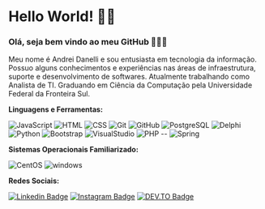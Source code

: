 # Hello World! 👨‍💻

### Olá, seja bem vindo ao meu GitHub 👏🎊🎉

Meu nome é Andrei Danelli e sou entusiasta em tecnologia da informação. Possuo alguns conhecimentos e experiências
nas áreas de infraestrutura, suporte e desenvolvimento de softwares. Atualmente trabalhando como Analista de TI.
Graduando em Ciência da Computação pela Universidade Federal da Fronteira Sul.

**Linguagens e Ferramentas:**
<p>
	<img alt="JavaScript" src="https://img.shields.io/badge/JavaScript-F7DF1E?logo=javascript&logoColor=white&style=flat"/>
	<img alt="HTML" src="https://img.shields.io/badge/HTML-E34F26?logo=html5&logoColor=white&style=flat"/>
	<img alt="CSS" src="https://img.shields.io/badge/CSS-1572B6?logo=css3&logoColor=white&style=flat"/>
	<img alt="Git" src="https://img.shields.io/badge/Git-F05032?logo=git&logoColor=white&style=flat"/>
	<img alt="GitHub" src="https://img.shields.io/badge/GitHub-181717?logo=github&logoColor=white&style=flat"/>
	<img alt="PostgreSQL" src="https://img.shields.io/badge/PostgreSQL-1572B6?logo=postgresql&logoColor=white&style=flat"/>
	<img alt="Delphi" src="https://img.shields.io/badge/Delphi-F40D12?logo=delphi&logoColor=white&style=flat"/>
	<img alt="Python" src="https://img.shields.io/badge/Python-3776AB?logo=python&logoColor=white&style=flat"/>
	<img alt="Bootstrap" src="https://img.shields.io/badge/Bootstrap-7952B3?logo=bootstrap&logoColor=white&style=flat"/>
	<img alt="VisualStudio" src="https://img.shields.io/badge/Visual Studio Code-1572B6?logo=visualstudio&logoColor=white&style=flat"/>
	<img alt="PHP" src="https://img.shields.io/badge/PHP-777BB4?logo=PHP&logoColor=white&style=flat"/>
	--
	<img alt="Spring" src="https://img.shields.io/badge/Spring-6DB33F?style=for-the-badge&logo=spring&logoColor=white"/>
</p>

**Sistemas Operacionais Familiarizado:**
<p>
	<img alt="CentOS" src="https://img.shields.io/badge/CentOS-262577?logo=linux&logoColor=white&style=flat"/>
	<img alt="windows" src="https://img.shields.io/badge/Windows-0078D6?logo=windows&logoColor=white&style=flat"/>
</p>

**Redes Sociais:**

[![Linkedin Badge](	https://img.shields.io/badge/LinkedIn-0077B5?style=for-the-badge&logo=linkedin&logoColor=white&link=https://www.linkedin.com/in/andreidanelli)](https://www.linkedin.com/in/andreidanelli)
[![Instagram Badge](https://img.shields.io/badge/Instagram-E4405F?style=for-the-badge&logo=instagram&logoColor=white&link=https://instagram.com/andreidanelli/)](https://www.instagram.com/andreidanelli/)
[![DEV.TO Badge](https://img.shields.io/badge/dev.to-0A0A0A?style=for-the-badge&logo=dev.to&logoColor=white&link=https://andreidanelli.github.io/)](https://andreidanelli.github.io/)
